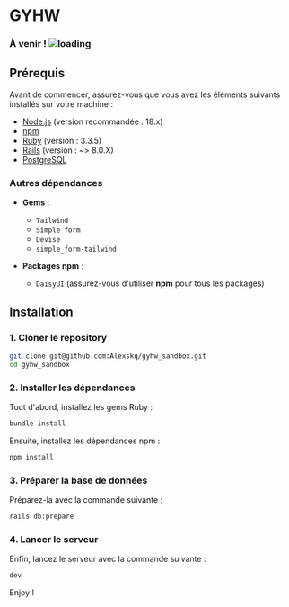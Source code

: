 # GYHW

### À venir ! ![loading](https://emojis.slackmojis.com/emojis/images/1643514453/4358/loading.gif?1643514453)

## Prérequis

Avant de commencer, assurez-vous que vous avez les éléments suivants installés sur votre machine :

- [Node.js](https://nodejs.org/) (version recommandée : 18.x)
- [npm](https://www.npmjs.com/)
- [Ruby](https://www.ruby-lang.org/en/) (version : 3.3.5)
- [Rails](https://rubyonrails.org/) (version : ~> 8.0.X)
- [PostgreSQL](https://www.postgresql.org/)

### Autres dépendances

- **Gems** :
  - `Tailwind`
  - `Simple form`
  - `Devise`
  - `simple_form-tailwind`

- **Packages npm** :
  - `DaisyUI` (assurez-vous d'utiliser **npm** pour tous les packages)

## Installation

### 1. Cloner le repository

```bash
git clone git@github.com:Alexskq/gyhw_sandbox.git
cd gyhw_sandbox
```

### 2. Installer les dépendances

Tout d'abord, installez les gems Ruby :

```bash
bundle install
```

Ensuite, installez les dépendances npm :

```bash
npm install
```


### 3. Préparer la base de données

Préparez-la avec la commande suivante :

```bash
rails db:prepare
```

### 4. Lancer le serveur

Enfin, lancez le serveur avec la commande suivante :

```bash
dev
```

Enjoy ! 
